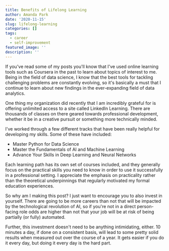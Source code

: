 ```yaml
---
title: Benefits of Lifelong Learning
author: Amanda Park
date: '2020-11-15'
slug: lifelong-learning
categories: []
tags:
  - career
  - self-improvement
featured_image: ''
description: ''
---
```


If you've read some of my posts you'll know that I've used online learning tools such as Coursera in the past to learn about topics of interest to me. Being in the field of data science, I know that the best tools for tackling challenging problems are constantly evolving, so it's basically a must that I continue to learn about new findings in the ever-expanding field of data analytics. 

One thing my organization did recently that I am incredibly grateful for is offering unlimited access to a site called LinkedIn Learning. There are thousands of classes on there geared towards professional development, whether it be in a creative pursuit or something more technically minded. 

I've worked through a few different tracks that have been really helpful for developing my skills. Some of these have included:
* Master Python for Data Science
* Master the Fundamentals of AI and Machine Learning
* Advance Your Skills in Deep Learning and Neural Networks

Each learning path has its own set of courses included, and they generally focus on the practical skills you need to know in order to use it successfully in a professional setting. I appreciate the emphasis on practicality rather than the theoretical underpinnings that regularly motivated my formal education experiences.

So why am I making this post? I just want to encourage you to also invest in yourself. There are going to be more careers than not that will be impacted by the technological revolution of AI, so if you're not in a direct person-facing role odds are higher than not that your job will be at risk of being partially (or fully) automated. 

Further, this investment doesn't need to be anything intimidating, either. 10 minutes a day, if done on a consistent basis, will lead to some pretty solid results when measured out over the course of a year. It gets easier if you do it every day, but doing it every day is the hard part. 
